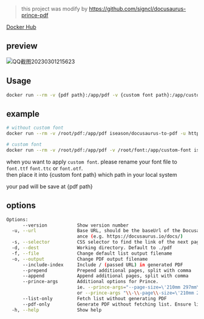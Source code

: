 
>  this project was modify by https://github.com/signcl/docusaurus-prince-pdf

[Docker Hub](https://hub.docker.com/repository/docker/iseason/docusaurus-to-pdf/general)

## preview

![QQ截图20230301215623](https://user-images.githubusercontent.com/65019366/222173525-efa2500a-6083-4316-a7f2-1d4f1e4fb32b.png)

## Usage

~~~ bash
docker run --rm -v {pdf path}:/app/pdf -v {custom font path}:/app/custom-font iseason/docusaurus-to-pdf -u {doc url}
~~~

## example

~~~ bash
# without custom font
docker run --rm -v /root/pdf:/app/pdf iseason/docusaurus-to-pdf -u https://docusaurus.io/docs

# custom font
docker run --rm -v /root/pdf:/app/pdf -v /root/font:/app/custom-font iseason/docusaurus-to-pdf -u https://docusaurus.io/docs
~~~

when you want to apply `custom font`. please rename your font file to `font.ttf` `font.ttc` or `font.otf`.  
then place it into {custom font path} which path in your local system

your pad will be save at {pdf path} 

## options

~~~ bash 
Options:
      --version           Show version number                          [boolean]
  -u, --url               Base URL, should be the baseUrl of the Docusaurus inst
                          ance (e.g. https://docusaurus.io/docs/)       [string]
  -s, --selector          CSS selector to find the link of the next page[string]
  -d, --dest              Working directory. Default to ./pdf           [string]
  -f, --file              Change default list output filename           [string]
  -o, --output            Change PDF output filename                    [string]
      --include-index     Include / (passed URL) in generated PDF
      --prepend           Prepend additional pages, split with comma    [string]
      --append            Append additional pages, split with comma     [string]
      --prince-args       Additional options for Prince.                [string]
                          ie. --prince-args="--page-size=\'210mm 297mm\'" 
                          or --prince-args "\\-\\-page\\-size=\'210mm 297mm\'" 
      --list-only         Fetch list without generating PDF
      --pdf-only          Generate PDF without fetching list. Ensure list exists
  -h, --help              Show help                                    [boolean]
~~~
